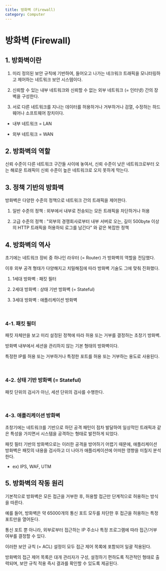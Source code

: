 ```yaml
---
title: 방화벽 (Firewall)
category: Computer
---
```


# 방화벽 (Firewall)

 

 

## 1. 방화벽이란

1. 미리 정의된 보안 규칙에 기반하여, 들어오고 나가는 네크워크 트래픽을 모니터링하고 제어하는 네트워크 보안 시스템이다.

1. 신뢰할 수 있는 내부 네트워크와 신뢰할 수 없는 외부 네트워크 (= 인터넷) 간의 장벽을 구성한다.

1. 서로 다른 네트워크를 지나는 데이터를 허용하거나 거부하거나 검열, 수정하는 하드웨어나 소프트웨어 장치이다.

- 내부 네트워크 = LAN

- 외부 네트워크 = WAN

 

## 2. 방화벽의 역할

신뢰 수준이 다른 네트워크 구간들 사이에 놓여서, 신뢰 수준이 낮은 네트워크로부터 오는 해로운 트래픽이 신뢰 수준이 높은 네트워크로 오지 못하게 막는다.

 

## 3. 정책 기반의 방화벽

방화벽은 다양한 수준의 정책으로 네트워크 간의 트래픽을 제어한다.

1. 일반 수준의 정책 : 외부에서 내부로 전송되는 모든 트래픽을 차단하거나 허용

1. 고급 수준의 정책 : "외부의 경쟁회사로부터 내부 서버로 오는, 길이 500byte 이상의 HTTP 트래픽을 허용하되 로그를 남긴다" 와 같은 복잡한 정책

 

## 4. 방화벽의 역사

초기에는 네트워크 장비 중 하나인 라우터 (= Router) 가 방화벽의 역할을 전담했다.

이후 외부 공격 형태가 다양해지고 치밀해짐에 따라 방화벽 기술도 그에 맞춰 진화했다.

1. 1세대 방화벽 : 패킷 필터

1. 2세대 방화벽 : 상태 기반 방화벽 (= Stateful)

1. 3세대 방화벽 : 애플리케이션 방화벽

<br> 

### 4-1. 패킷 필터

패킷 자체만을 보고 미리 설정된 정책에 따라 허용 또는 거부를 결정하는 초창기 방화벽.

방화벽 내부에서 세션을 관리하지 않는 기본 형태의 방화벽이다.

특정한 IP를 허용 또는 거부하거나 특정한 포트를 허용 또는 거부하는 용도로 사용된다.

<br>  

### 4-2. 상태 기반 방화벽 (= Stateful)

패킷 단위의 검사가 아닌, 세션 단위의 검사를 수행한다.

<br> 

### 4-3. 애플리케이션 방화벽

초창기에는 네트워크를 기반으로 하던 공격 패턴이 점차 발달하여 일상적인 트래픽과 같은 특성을 가지면서 시스템을 공격하는 형태로 발전하게 되었다.

패킷 필터 기반의 방화벽으로는 이러한 공격을 방어하기 어렵기 때문에, 애플리케이션 방화벽은 패킷의 내용을 검사하고 더 나아가 애플리케이션에 어떠한 영향을 미칠지 분석한다.

- ex) IPS, WAF, UTM

 

## 5. 방화벽의 작동 원리

기본적으로 방화벽은 모든 접근을 거부한 후, 허용할 접근만 단계적으로 허용하는 방식을 따른다.

예를 들어, 방화벽은 약 65000개의 통신 포트 모두를 차단한 후 접근을 허용하는 특정 포트만을 열어둔다.

통신 포트 뿐 아니라, 외부로부터 접근하는 IP 주소나 특정 프로그램에 따라 접근/거부 여부를 결정할 수 있다.

이러한 보안 규칙 (= ACL) 설정이 모두 접근 제어 목록에 포함되어 일괄 적용된다.

방화벽의 접근 제어 목록은 대개 관리자가 구성, 설정하기 편하도록 직관적인 형태로 출력되며, 보안 규칙 적용 즉시 결과를 확인할 수 있도록 제공된다.